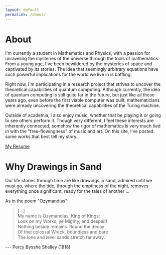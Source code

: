 ```yaml
---
layout: default
permalink: /about/
---
```


# About

I'm currently a student in Mathematics and Physics, with a passion for unraveling the mysteries of the universe through the tools of mathematics.
From a young age, I've been bewildered by the mysteries of space and captivated by its stories.
The idea that seemingly arbitrary equations have such powerful implications for the world we live in is baffling.

Right now, I'm participating in a research project that strives to uncover the theoretical capabilities of quantum computing.
Although currently, the idea of quantum computing is still quite far in the future, but just like all those years ago,
even before the first viable computer was built, mathematicians were already uncovering the theoretical capabilities of the Turing machine.

Outside of academia, I also enjoy music, whether that be playing it or going to see others perform it.
Though very different, I feel these interests are inherently connected; somehow the rigor of mathematics is very much tied in with the "free-flowingness" of music and art.
On this site, I've posted some works that best tell my story.

[My Resume]({{site.baseurl}}/assets/Resume.pdf)

# Why Drawings in Sand

Our life stories through time are like drawings in sand, 
admired until we must go, where the tide, through the emptiness of the night,
removes everything once significant, ready for the tales of another ...

As in the poem "Ozymandias":

>[...]\
>My name is Ozymandias, King of Kings;\
>Look on my Works, ye Mighty, and despair!\
>Nothing beside remains. Round the decay\
>Of that colossal Wreck, boundless and bare\
>The lone and level sands stretch far away.

--- Percy Bysshe Shelley (1818)
